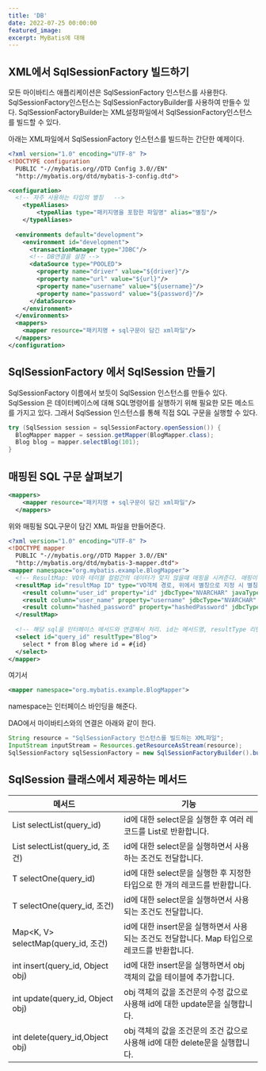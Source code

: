 ```yaml
---
title: 'DB'
date: 2022-07-25 00:00:00
featured_image: 
excerpt: MyBatis에 대해
---
```

## XML에서 SqlSessionFactory 빌드하기

모든 마이바티스 애플리케이션은 SqlSessionFactory 인스턴스를 사용한다. SqlSessionFactory인스턴스는 SqlSessionFactoryBuilder를 사용하여 만들수 있다. SqlSessionFactoryBuilder는 XML설정파일에서 SqlSessionFactory인스턴스를 빌드할 수 있다.

아래는 XML파일에서 SqlSessionFactory 인스턴스를 빌드하는 간단한 예제이다.
```xml
<?xml version="1.0" encoding="UTF-8" ?>
<!DOCTYPE configuration
  PUBLIC "-//mybatis.org//DTD Config 3.0//EN"
  "http://mybatis.org/dtd/mybatis-3-config.dtd">

<configuration>
  <!-- 자주 사용하는 타입의 별칭	-->
	<typeAliases>
		<typeAlias type="패키지명을 포함한 파일명" alias="별칭"/>
	</typeAliases>
  
  <environments default="development">
    <environment id="development">
      <transactionManager type="JDBC"/>
      <!-- DB연결을 설정 -->
      <dataSource type="POOLED">
        <property name="driver" value="${driver}"/>
        <property name="url" value="${url}"/>
        <property name="username" value="${username}"/>
        <property name="password" value="${password}"/>
      </dataSource>
    </environment>
  </environments>
  <mappers>
    <mapper resource="패키지명 + sql구문이 담긴 xml파일"/>
  </mappers>
</configuration>
```
## SqlSessionFactory 에서 SqlSession 만들기
SqlSessionFactory 이름에서 보듯이 SqlSession 인스턴스를 만들수 있다. SqlSession 은 데이터베이스에 대해 SQL명령어를 실행하기 위해 필요한 모든 메소드를 가지고 있다. 그래서 SqlSession 인스턴스를 통해 직접 SQL 구문을 실행할 수 있다.
```java
try (SqlSession session = sqlSessionFactory.openSession()) {
  BlogMapper mapper = session.getMapper(BlogMapper.class);
  Blog blog = mapper.selectBlog(101);
}
```
## 매핑된 SQL 구문 살펴보기

```xml
<mappers>
    <mapper resource="패키지명 + sql구문이 담긴 xml파일"/>
  </mappers>
```
위와 매핑될 SQL구문이 담긴 XML 파일을 만들어준다.

```xml
<?xml version="1.0" encoding="UTF-8" ?>
<!DOCTYPE mapper
  PUBLIC "-//mybatis.org//DTD Mapper 3.0//EN"
  "http://mybatis.org/dtd/mybatis-3-mapper.dtd">
<mapper namespace="org.mybatis.example.BlogMapper">
  <!-- ResultMap: VO와 테이블 컬럼간의 데이터가 맞지 않을떄 매핑을 시켜준다. 매핑이 필요없을 시 x -->
  <resultMap id="resultMap ID" type="VO객체 경로, 위에서 별칭으로 지정 시 별칭 명">
    <result column="user_id" property="id" jdbcType="NVARCHAR" javaType="String"/>
    <result column="user_name" property="username" jdbcType="NVARCHAR" javaType="String"/>
    <result column="hashed_password" property="hashedPassword" jdbcType="NVARCHAR" javaType="String"/>
  </resultMap>   
	
  <!-- 해당 sql을 인터페이스 메서드와 연결해서 처리. id는 메서드명, resultType 리턴되는 데이터가 하나일때의 데이터 타입을, resultmap 리턴되는 데이터가 여러개일때, parameterType 매개변수 -->
  <select id="query_id" resultType="Blog">
    select * from Blog where id = #{id}
  </select>
</mapper>
```

여기서 

```xml
<mapper namespace="org.mybatis.example.BlogMapper">
```
namespace는 인터페이스 바인딩을 해준다.

DAO에서 마이바티스와의 연결은 아래와 같이 한다.

```java
String resource = "SqlSessionFactory 인스턴스를 빌드하는 XML파일";
InputStream inputStream = Resources.getResourceAsStream(resource);
SqlSessionFactory sqlSessionFactory = new SqlSessionFactoryBuilder().build(inputStream);
```

## SqlSession 클래스에서 제공하는 메서드

|메서드|기능|
|------|-----|
|List selectList(query_id)|id에 대한 select문을 실행한 후 여러 레코드를 List로 반환합니다.|
|List selectList(query_id, 조건)|id에 대한 select문을 실행하면서 사용하는 조건도 전달합니다.|
|T selectOne(query_id)|id에 대한 select문을 실행한 후 지정한 타입으로 한 개의 레코드를 반환합니다.|
|T selectOne(query_id, 조건)|id에 대한 select문을 실행하면서 사용되는 조건도 전달합니다.|
|Map<K, V> selectMap(query_id, 조건)|id에 대한 insert문을 실행하면서 사용되는 조건도 전달합니다. Map 타입으로 레코드를 반환합니다.|
|int insert(query_id, Object obj)|id에 대한 insert문을 실행하면서 obj 객체의 값을 테이블에 추가합니다.|
|int update(query_id, Object obj)|obj 객체의 값을 조건문의 수정 값으로 사용해 id에 대한 update문을 실행합니다.|
|int delete(query_id,Object obj)|obj 객체의 값을 조건문의 조건 값으로  사용해 id에 대한 delete문을 실행합니다.|
